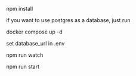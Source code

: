 npm install

if you want to use postgres as a database, just run

docker compose up -d

set database_url in .env

npm run watch

npm run start
